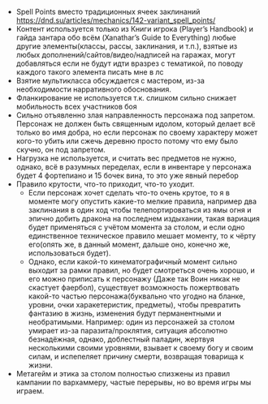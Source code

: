 - Spell Points вместо традиционных ячеек заклинаний https://dnd.su/articles/mechanics/142-variant_spell_points/
- Контент используется только из Книги игрока (Player’s Handbook) и гайда зантара обо всём (Xanathar’s Guide to Everything) любые другие элементы(классы, рассы, заклинания, и т.п.), взятые из любых дополнений/сайтов/видео/надписей на гаражах, могут добавляться если не будут идти вразрез с тематикой, по поводу каждого такого элемента писать мне в лс
- Взятие мультикласса обсуждается с мастером, из-за необходимости нарративного обоснования.
- Фланкирование не используется т.к. слишком сильно снижает мобильность всех участников боя
- Сильно отъявленно злая направленность персонажа под запретом. Персонаж не должен быть священным идолом, который делает всё только во имя добра, но если персонаж по своему характеру может кого-то убить или сжечь деревню просто потому что ему было скучно, он под запретом.
- Нагрузка не используется, и считать вес предметов не нужно, однако, всё в разумных переделах, если в инвентаре у персонажа будет 4 фортепиано и 15 бочек вина, то это уже явный перебор 
- Правило крутости, что-то приходит, что-то уходит.
  - Если персонаж хочет сделать что-то очень крутое, то я в моменте могу опустить какие-то мелкие правила, например два заклинания в один ход чтобы телепортироваться из ямы огня и эпично добить дракона на последнем издыхании, такая вариация будет применяться с учётом момента за столом, и если одно единственное техническое правило мешает моменту, то к чёрту его(опять же, в данный момент, дальше оно, конечно же, использоваться будет).
  - Однако, если какой-то кинематографичный момент сильно выходит за рамки правил, но будет смотреться очень хорошо, и его можно приписать к персонажу (Даже так Воин никак не скастует фаербол), существует возможность пожертвовать какой-то частью персонажа(буквально что угодно на бланке, уровни, очки харакетеристик, предметы), чтобы превратить фантазию в жизнь, изменения будут перманентными и необратимыми. Например: один из персонажей за столом умирает из-за паразита/проклятия, ситуация абсолютно безнадёжная, однако, доблестный паладин, жертвуя несколькими своими уровнями, взывает к своему богу и своим силам, и испепеляет причину смерти, возвращая товарища к жизни.
- Метагейм и этика за столом полностью спизжены из правил кампании по вархаммеру, частые перерывы, но во время игры мы играем. 
